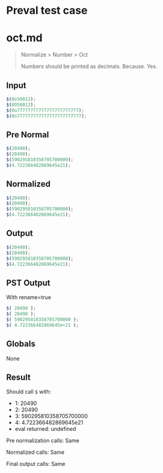 # Preval test case

# oct.md

> Normalize > Number > Oct
>
> Numbers should be printed as decimals. Because. Yes.

## Input

`````js filename=intro
$(0o50012);
$(0O50012);
$(0o77777777777777777777777);
$(0o777777777777777777777777);
`````

## Pre Normal


`````js filename=intro
$(20490);
$(20490);
$(590295810358705700000);
$(4.722366482869645e21);
`````

## Normalized


`````js filename=intro
$(20490);
$(20490);
$(590295810358705700000);
$(4.722366482869645e21);
`````

## Output


`````js filename=intro
$(20490);
$(20490);
$(590295810358705700000);
$(4.722366482869645e21);
`````

## PST Output

With rename=true

`````js filename=intro
$( 20490 );
$( 20490 );
$( 590295810358705700000 );
$( 4.722366482869645e+21 );
`````

## Globals

None

## Result

Should call `$` with:
 - 1: 20490
 - 2: 20490
 - 3: 590295810358705700000
 - 4: 4.722366482869645e21
 - eval returned: undefined

Pre normalization calls: Same

Normalized calls: Same

Final output calls: Same
